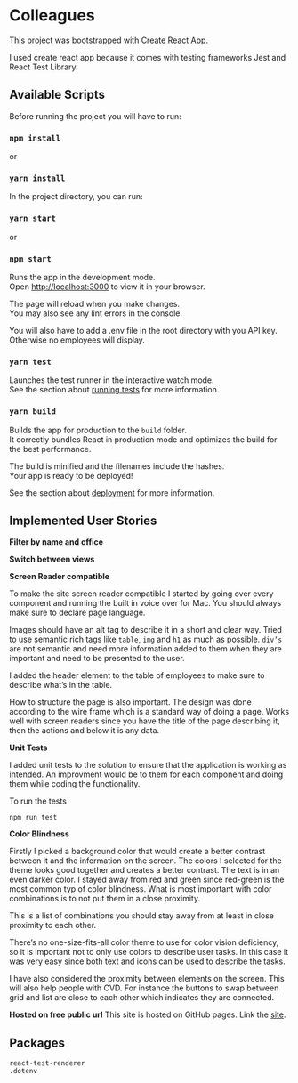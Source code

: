 # Colleagues

This project was bootstrapped with [Create React App](https://github.com/facebook/create-react-app).

I used create react app because it comes with testing frameworks Jest and React Test Library.

## Available Scripts

Before running the project you will have to run:

### `npm install`

or

### `yarn install`

In the project directory, you can run:

### `yarn start`

or

### `npm start`

Runs the app in the development mode.\
Open [http://localhost:3000](http://localhost:3000) to view it in your browser.

The page will reload when you make changes.\
You may also see any lint errors in the console.

You will also have to add a .env file in the root directory with you API key. Otherwise no employees will display.

### `yarn test`

Launches the test runner in the interactive watch mode.\
See the section about [running tests](https://facebook.github.io/create-react-app/docs/running-tests) for more information.

### `yarn build`

Builds the app for production to the `build` folder.\
It correctly bundles React in production mode and optimizes the build for the best performance.

The build is minified and the filenames include the hashes.\
Your app is ready to be deployed!

See the section about [deployment](https://facebook.github.io/create-react-app/docs/deployment) for more information.

## Implemented User Stories

**Filter by name and office**

**Switch between views**

**Screen Reader compatible**

To make the site screen reader compatible I started by going over every component and running the built in voice over for Mac. You should always make sure to declare page language.

Images should have an alt tag to describe it in a short and clear way.
Tried to use semantic rich tags like `table`, `img` and `h1` as much as possible. `div’s` are not semantic and need more information added to them when they are important and need to be presented to the user.

I added the header element to the table of employees to make sure to describe what’s in the table.

How to structure the page is also important. The design was done according to the wire frame which is a standard way of doing a page. Works well with screen readers since you have the title of the page describing it, then the actions and below it is any data.

**Unit Tests**

I added unit tests to the solution to ensure that the application is working as intended. An improvment would be to them for each component and doing them while coding the functionality.

To run the tests

```
npm run test
```

**Color Blindness**

Firstly I picked a background color that would create a better contrast between it and the information on the screen. The colors I selected for the theme looks good together and creates a better contrast. The text is in an even darker color. I stayed away from red and green since red-green is the most common typ of color blindness. What is most important with color combinations is to not put them in a close proximity.

This is a list of combinations you should stay away from at least in close proximity to each other.

There’s no one-size-fits-all color theme to use for color vision deficiency, so it is important not to only use colors to describe user tasks. In this case it was very easy since both text and icons can be used to describe the tasks.

I have also considered the proximity between elements on the screen. This will also help people with CVD. For instance the buttons to swap between grid and list are close to each other which indicates they are connected.

**Hosted on free public url**
This site is hosted on GitHub pages. Link the [site](http://juliahammenberg.github.io/tretton).

## Packages

```
react-test-renderer
.dotenv
```
